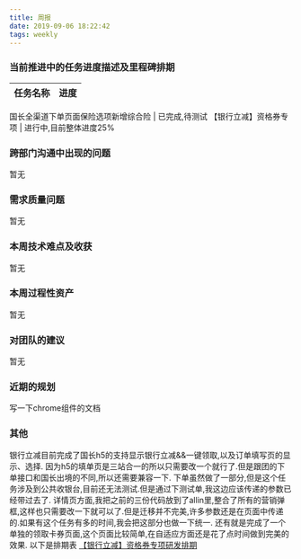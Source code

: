 ```yaml
---
title: 周报
date: 2019-09-06 18:22:42
tags: weekly
---
```


### 当前推进中的任务进度描述及里程碑排期

任务名称 | 进度
--- | ---

国长全渠道下单页面保险选项新增综合险 | 已完成,待测试
【银行立减】资格券专项 | 进行中,目前整体进度25%

### 跨部门沟通中出现的问题

暂无

### 需求质量问题

暂无

### 本周技术难点及收获

暂无

### 本周过程性资产

暂无

### 对团队的建议

暂无

### 近期的规划

写一下chrome组件的文档

### 其他

银行立减目前完成了国长h5的支持显示银行立减&&一键领取,以及订单填写页的显示、选择.
因为h5的填单页是三站合一的所以只需要改一个就行了.但是跟团的下单接口和国长出境的不同,所以还需要兼容一下.
下单虽然做了一部分,但是这个任务涉及到公共收银台,目前还无法测试.但是通过下测试单,我这边应该传递的参数已经带过去了.
详情页方面,我把之前的三份代码放到了allin里,整合了所有的营销弹框,这样也只需要改一下就可以了.但是迁移并不完美,许多参数还是在页面中传递的.如果有这个任务有多的时间,我会把这部分也做一下统一.
还有就是完成了一个单独的领取卡券页面,这个页面比较简单,在自适应方面还是花了点时间做到完美的效果.
以下是排期表
[【银行立减】资格券专项研发排期](https://shimo.im/sheets/dvgW6cY6tyRgGcCW/MODOC/)